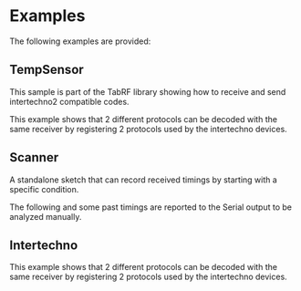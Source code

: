 # Examples

The following examples are provided:

## TempSensor

This sample is part of the TabRF library showing how to receive and send intertechno2 compatible codes.

This example shows that 2 different protocols can be decoded with the same receiver
by registering 2 protocols used by the intertechno devices.


## Scanner

A standalone sketch that can record received timings by starting with a specific condition.

The following and some past timings are reported to the Serial output to be analyzed manually.


## Intertechno

This example shows that 2 different protocols can be decoded with the same receiver
by registering 2 protocols used by the intertechno devices.

